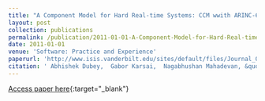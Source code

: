 ```yaml
---
title: "A Component Model for Hard Real-time Systems: CCM wwith ARINC-653"
layout: post
collection: publications
permalink: /publication/2011-01-01-A-Component-Model-for-Hard-Real-time-Systems-CCM-wwith-ARINC-653
date: 2011-01-01
venue: 'Software: Practice and Experience'
paperurl: 'http://www.isis.vanderbilt.edu/sites/default/files/Journal_0.pdf'
citation: ' Abhishek Dubey,  Gabor Karsai,  Nagabhushan Mahadevan, &quot;A Component Model for Hard Real-time Systems: CCM wwith ARINC-653.&quot; Software: Practice and Experience, 2011.'
---
```

[Access paper here](http://www.isis.vanderbilt.edu/sites/default/files/Journal_0.pdf){:target="_blank"}
